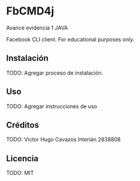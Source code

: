 # FbCMD4j
Avance evidencia 1 JAVA

Facebook CLI client. For educational purposes only.

## Instalación

TODO: Agregar proceso de instalación.

## Uso

TODO: Agregar instrucciones de uso

## Créditos

TODO: Victor Hugo Cavazos Interián  2838808

## Licencia

TODO: MIT
